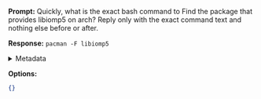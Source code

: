 **Prompt:**
Quickly, what is the exact bash command to Find the package that provides libiomp5 on arch?
Reply only with the exact command text and nothing else before or after.

**Response:**
`pacman -F libiomp5`

<details><summary>Metadata</summary>

- Duration: 795 ms
- Datetime: 2023-07-14T11:08:34.801189
- Model: gpt-3.5-turbo-0613

</details>

**Options:**
```json
{}
```


